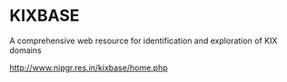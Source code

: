 # KIXBASE
A comprehensive web resource for identification and exploration of KIX domains

http://www.nipgr.res.in/kixbase/home.php

